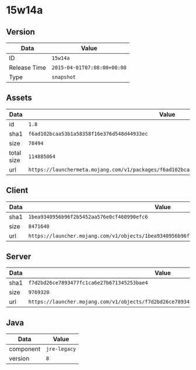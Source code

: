 # 15w14a

## Version

|**Data**        | **Value**                 |
|----------------|-------------------------|
| ID   | ```15w14a```   |
| Release Time   | ```2015-04-01T07:08:00+00:00```   |
| Type   | ```snapshot```   |

## Assets

|**Data**        | **Value**                 |
|----------------|-------------------------|
| id   | ```1.8```   |
| sha1   | ```f6ad102bcaa53b1a58358f16e376d548d44933ec```   |
| size   | ```78494```   |
| total size  | ```114885064```  |
| url       | ```https://launchermeta.mojang.com/v1/packages/f6ad102bcaa53b1a58358f16e376d548d44933ec/1.8.json``` |

## Client

|**Data**        | **Value**                 |
|----------------|-------------------------|
| sha1   | ```1bea9340956b96f2b5452aa576e0cf460990efc6```   |
| size   | ```8471640```   |
| url       | ```https://launcher.mojang.com/v1/objects/1bea9340956b96f2b5452aa576e0cf460990efc6/client.jar``` |

## Server

|**Data**        | **Value**                 |
|----------------|-------------------------|
| sha1   | ```f7d2bd26ce7893477fc1ca6e27b671345253bae4```   |
| size   | ```9769320```   |
| url       | ```https://launcher.mojang.com/v1/objects/f7d2bd26ce7893477fc1ca6e27b671345253bae4/server.jar``` |

## Java

|**Data**        | **Value**                 |
|----------------|-------------------------|
| component   | ```jre-legacy```   |
| version   | ```8```   |